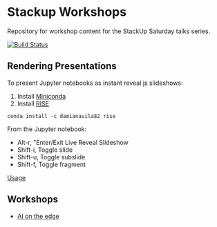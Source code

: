 # Stackup Workshops

Repository for workshop content for the StackUp Saturday talks series.

[![Build Status](https://travis-ci.org/lisaong/stackup-workshops.svg?branch=master)](https://travis-ci.org/lisaong/stackup-workshops)

## Rendering Presentations

To present Jupyter notebooks as instant reveal.js slideshows:

1. Install [Miniconda](https://conda.io/miniconda.html)
2. Install [RISE](https://github.com/damianavila/RISE)

```
conda install -c damianavila82 rise
```

From the Jupyter notebook:

* Alt-r, "Enter/Exit Live Reveal Slideshow
* Shift-i, Toggle slide
* Shift-u, Toggle subslide
* Shift-f, Toggle fragment

[Usage](https://github.com/damianavila/RISE/blob/master/doc/usage.md)

## Workshops
- [AI on the edge](ai-edge/README.md)
